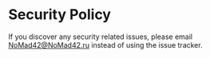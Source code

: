 # Security Policy

If you discover any security related issues, please email [NoMad42@NoMad42.ru](mailto:NoMad42@NoMad42.ru) instead of using the issue tracker.
